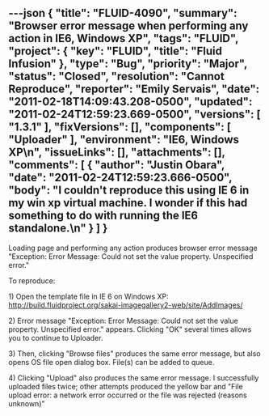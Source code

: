 ---json
{
  "title": "FLUID-4090",
  "summary": "Browser error message when performing any action in IE6, Windows XP",
  "tags": "FLUID",
  "project": {
    "key": "FLUID",
    "title": "Fluid Infusion"
  },
  "type": "Bug",
  "priority": "Major",
  "status": "Closed",
  "resolution": "Cannot Reproduce",
  "reporter": "Emily Servais",
  "date": "2011-02-18T14:09:43.208-0500",
  "updated": "2011-02-24T12:59:23.669-0500",
  "versions": [
    "1.3.1"
  ],
  "fixVersions": [],
  "components": [
    "Uploader"
  ],
  "environment": "IE6, Windows XP\n",
  "issueLinks": [],
  "attachments": [],
  "comments": [
    {
      "author": "Justin Obara",
      "date": "2011-02-24T12:59:23.666-0500",
      "body": "I couldn't reproduce this using IE 6 in my win xp virtual machine. I wonder if this had something to do with running the IE6 standalone.\n"
    }
  ]
}
---
Loading page and performing any action produces browser error message "Exception: Error Message: Could not set the value property. Unspecified error."&#x20;

To reproduce:

1\) Open the template file in IE 6 on Windows XP:\
<http://build.fluidproject.org/sakai-imagegallery2-web/site/AddImages/>

2\) Error message "Exception: Error Message: Could not set the value property. Unspecified error." appears. Clicking "OK" several times allows you to continue to Uploader.

3\) Then, clicking "Browse files" produces the same error message, but also opens OS file open dialog box. File(s) can be added to queue.

4\) Clicking "Upload" also produces the same error message. I successfully uploaded files twice; other attempts produced the yellow bar and "File upload error: a network error occurred or the file was rejected (reasons unknown)"

        